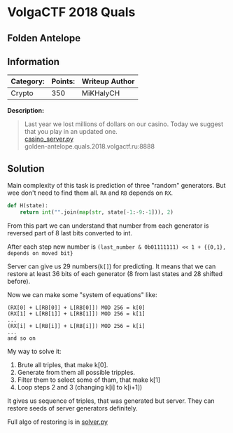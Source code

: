 # __VolgaCTF 2018 Quals__ 
## Folden Antelope

## Information
**Category:** | **Points:** | **Writeup Author**
--- | --- | ---
Crypto | 350 | MiKHalyCH

**Description:** 

> Last year we lost millions of dollars on our casino. Today we suggest that you play in an updated one.
<br>[casino_server.py](casino_server.py)
<br> golden-antelope.quals.2018.volgactf.ru:8888

## Solution
Main complexity of this task is prediction of three "random" generators. But wee don't need to find them all. `RA` and `RB` depends on `RX`.

```py
def H(state):
    return int("".join(map(str, state[-1:-9:-1])), 2)
``` 
From this part we can understand that number from each generator is reversed part of 8 last bits converted to int.

After each step new number is `(last_number & 0b01111111) << 1 + {{0,1}, depends on moved bit}`

Server can give us 29 numbers(`k[]`) for predicting. It means that we can restore at least 36 bits of each generator (8 from last states and 28 shifted before).

Now we can make some "system of equations" like:
```
(RX[0] + L[RB[0]] + L[RB[0]]) MOD 256 = k[0]
(RX[1] + L[RB[1]] + L[RB[1]]) MOD 256 = k[1]
...
(RX[i] + L[RB[i]] + L[RB[i]]) MOD 256 = k[i]
...
and so on
```

My way to solve it:
1) Brute all triples, that make k[0].
2) Generate from them all possible tripples.
3) Filter them to select some of tham, that make k[1]
4) Loop steps 2 and 3 (changing k[i] to k[i+1])

It gives us sequence of triples, that was generated but server. They can restore seeds of server generators definitely.

Full algo of restoring is in [solver.py](solver.py)